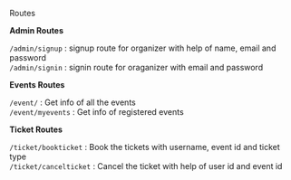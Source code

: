 Routes 

**Admin Routes**

```/admin/signup``` : signup route for organizer with help of name, email and password\
```/admin/signin``` : signin route for oraganizer with email and password

**Events Routes**

```/event/``` : Get info of all the events\
```/event/myevents``` : Get info of registered events


**Ticket Routes**

```/ticket/bookticket``` : Book the tickets with username, event id and ticket type\
```/ticket/cancelticket``` : Cancel the ticket with help of user id and event id
